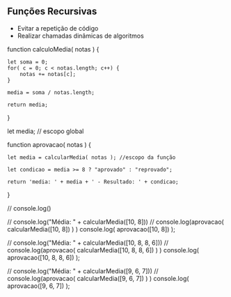 ## Funções Recursivas

- Evitar a repetição de código
- Realizar chamadas dinâmicas de algoritmos

function calculoMedia( notas ) {

    let soma = 0;
    for( c = 0; c < notas.length; c++) {
        notas += notas[c];
    }

    media = soma / notas.length;

    return media;

}

let media; // escopo global

function aprovacao( notas ) {

    let media = calcularMedia( notas ); //escopo da função

    let condicao = media >= 8 ? "aprovado" : "reprovado";

    return 'media: ' + media + ' - Resultado: ' + condicao;

}

// console.log()

// console.log("Média: " + calcularMedia([10, 8]))
// console.log(aprovacao( calcularMedia([10, 8]) ) )
console.log( aprovacao([10, 8]) );

// console.log("Média: " + calcularMedia([10, 8, 8, 6]))
// console.log(aprovacao( calcularMedia([10, 8, 8, 6]) ) )
console.log( aprovacao([10, 8, 8, 6]) );

// console.log("Média: " + calcularMedia([9, 6, 7]))
// console.log(aprovacao( calcularMedia([9, 6, 7]) ) )
console.log( aprovacao([9, 6, 7]) );